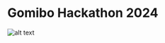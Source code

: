 # Gomibo Hackathon 2024 
![alt text](https://werkenbijbelsimpel.nl/wp-content/uploads/2023/01/Belsimpel-A-Gomibo-company_RGB_op-wit.svg)
